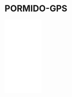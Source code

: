 # PORMIDO-GPS

<iframe style="width:120px;height:240px;" marginwidth="0" marginheight="0" scrolling="no" frameborder="0" src="//rcm-fe.amazon-adsystem.com/e/cm?lt1=_blank&bc1=000000&IS2=1&bg1=FFFFFF&fc1=000000&lc1=0000FF&t=bellonieslog-22&language=ja_JP&o=9&p=8&l=as4&m=amazon&f=ifr&ref=as_ss_li_til&asins=B081CK63ST&linkId=7c1d9d9133a75fca1f574947ae0bd73e"></iframe>
